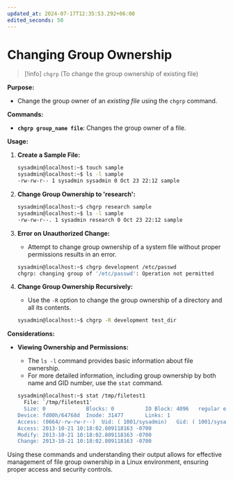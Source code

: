 ```yaml
---
updated_at: 2024-07-17T12:35:53.292+06:00
edited_seconds: 50
---
```

# Changing Group Ownership

>[!info] `chgrp`  (To change the group ownership of existing file)

**Purpose:**
- Change the group owner of an *existing file* using the `chgrp` command.

**Commands:**
- **`chgrp group_name file`**: Changes the group owner of a file.

**Usage:**

1. **Create a Sample File:**
   ```bash
   sysadmin@localhost:~$ touch sample
   sysadmin@localhost:~$ ls -l sample
   -rw-rw-r-- 1 sysadmin sysadmin 0 Oct 23 22:12 sample
   ```

2. **Change Group Ownership to 'research':**
   ```bash
   sysadmin@localhost:~$ chgrp research sample
   sysadmin@localhost:~$ ls -l sample
   -rw-rw-r--. 1 sysadmin research 0 Oct 23 22:12 sample
   ```

3. **Error on Unauthorized Change:**
   - Attempt to change group ownership of a system file without proper permissions results in an error.
   ```bash
   sysadmin@localhost:~$ chgrp development /etc/passwd
   chgrp: changing group of '/etc/passwd': Operation not permitted
   ```

4. **Change Group Ownership Recursively:**
   - Use the `-R` option to change the group ownership of a directory and all its contents.
   ```bash
   sysadmin@localhost:~$ chgrp -R development test_dir
   ```

**Considerations:**

- **Viewing Ownership and Permissions:**
  - The `ls -l` command provides basic information about file ownership.
  - For more detailed information, including group ownership by both name and GID number, use the `stat` command.
  
  ```bash
  sysadmin@localhost:~$ stat /tmp/filetest1
    File: `/tmp/filetest1'
    Size: 0         	Blocks: 0          IO Block: 4096   regular empty file
  Device: fd00h/64768d	Inode: 31477       Links: 1
  Access: (0664/-rw-rw-r--)  Uid: ( 1001/sysadmin)   Gid: ( 1001/sysadmin) 
  Access: 2013-10-21 10:18:02.809118163 -0700
  Modify: 2013-10-21 10:18:02.809118163 -0700
  Change: 2013-10-21 10:18:02.809118163 -0700
  ```

Using these commands and understanding their output allows for effective management of file group ownership in a Linux environment, ensuring proper access and security controls.